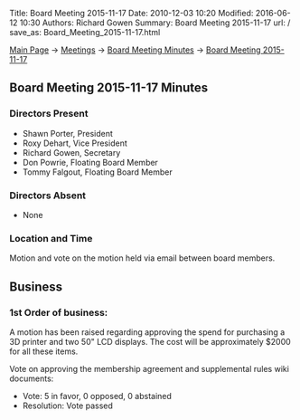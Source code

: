 Title: Board Meeting 2015-11-17
Date: 2010-12-03 10:20
Modified: 2016-06-12 10:30
Authors: Richard Gowen
Summary: Board Meeting 2015-11-17
url: /
save_as: Board_Meeting_2015-11-17.html

[Main Page](index.html) -\> [Meetings](Meetings.html)
-\> [Board Meeting Minutes](Board_Meeting_Minutes.html) -\> [Board Meeting 2015-11-17](Board_Meeting_2015-11-17.html)

Board Meeting 2015-11-17 Minutes
--------------------------------

### Directors Present

-   Shawn Porter, President
-   Roxy Dehart, Vice President
-   Richard Gowen, Secretary
-   Don Powrie, Floating Board Member
-   Tommy Falgout, Floating Board Member

### Directors Absent

-   None

### Location and Time

Motion and vote on the motion held via email between board members.

Business
--------

### 1st Order of business:

A motion has been raised regarding approving the spend for purchasing a
3D printer and two 50" LCD displays. The cost will be approximately
\$2000 for all these items.

Vote on approving the membership agreement and supplemental rules wiki
documents:

-   Vote: 5 in favor, 0 opposed, 0 abstained
-   Resolution: Vote passed

